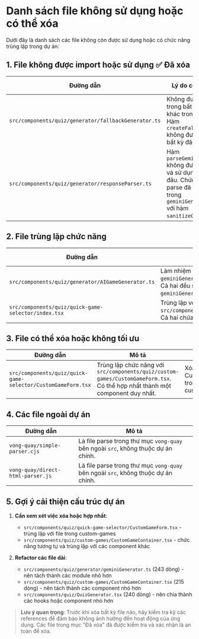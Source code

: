
# Danh sách file không sử dụng hoặc có thể xóa

Dưới đây là danh sách các file không còn được sử dụng hoặc có chức năng trùng lặp trong dự án:

## 1. File không được import hoặc sử dụng ✅ Đã xóa

| Đường dẫn | Lý do có thể xóa | Trạng thái |
|-----------|-----------------|------------|
| `src/components/quiz/generator/fallbackGenerator.ts` | Không được import trong bất kỳ file nào khác trong project. Hàm `createFallbackGame` không được gọi từ bất kỳ đâu. | ✅ Đã xóa |
| `src/components/quiz/generator/responseParser.ts` | Hàm `parseGeminiResponse` không được import và sử dụng ở bất kỳ đâu. Chức năng parse đã được xử lý trong `geminiGenerator.ts` với hàm `sanitizeGameCode`. | ✅ Đã xóa |

## 2. File trùng lặp chức năng

| Đường dẫn | Lý do trùng lặp | Thay thế bởi | Trạng thái |
|-----------|----------------|-------------|------------|
| `src/components/quiz/generator/AIGameGenerator.ts` | Làm nhiệm vụ tương tự như `geminiGenerator.ts` nhưng ít tính năng hơn. Cả hai đều sử dụng Gemini API nhưng `geminiGenerator.ts` có xử lý lỗi tốt hơn. | `src/components/quiz/generator/geminiGenerator.ts` | ✅ Đã hợp nhất |
| `src/components/quiz/quick-game-selector/index.tsx` | Trùng lặp với `src/components/quiz/QuickGameSelector.tsx`. Cả hai chứa code tương tự nhau. | `src/components/quiz/QuickGameSelector.tsx` | ✅ Đã xóa |

## 3. File có thể xóa hoặc không tối ưu

| Đường dẫn | Mô tả | Đề xuất |
|-----------|-------|--------|
| `src/components/quiz/quick-game-selector/CustomGameForm.tsx` | Trùng lặp chức năng với `src/components/quiz/custom-games/CustomGameForm.tsx`. Có thể hợp nhất thành một component duy nhất. | Xóa hoặc hợp nhất với CustomGameForm.tsx trong thư mục custom-games |

## 4. Các file ngoài dự án

| Đường dẫn | Mô tả |
|-----------|-------|
| `vong-quay/simple-parser.cjs` | Là file parse trong thư mục `vong-quay` bên ngoài `src`, không thuộc dự án chính. |
| `vong-quay/direct-html-parser.js` | Là file parse trong thư mục `vong-quay` bên ngoài `src`, không thuộc dự án chính. |

## 5. Gợi ý cải thiện cấu trúc dự án

1. **Cần xem xét việc xóa hoặc hợp nhất**:
   - `src/components/quiz/quick-game-selector/CustomGameForm.tsx` - trùng lặp với file trong custom-games
   - `src/components/quiz/custom-games/CustomGameContainer.tsx` - chức năng tương tự và trùng lặp với các component khác

2. **Refactor các file dài**:
   - `src/components/quiz/generator/geminiGenerator.ts` (243 dòng) - nên tách thành các module nhỏ hơn
   - `src/components/quiz/custom-games/CustomGameContainer.tsx` (215 dòng) - nên tách thành các component nhỏ hơn
   - `src/components/quiz/QuizGenerator.tsx` (240 dòng) - nên chia thành các hooks hoặc component nhỏ hơn

> **Lưu ý quan trọng**: Trước khi xóa bất kỳ file nào, hãy kiểm tra kỹ các references để đảm bảo không ảnh hưởng đến hoạt động của ứng dụng. Các file trong mục "Đã xóa" đã được kiểm tra và xác nhận là an toàn để xóa.
